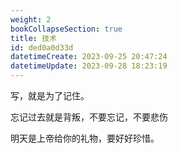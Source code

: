 ```yaml
---
weight: 2
bookCollapseSection: true
title: 技术
id: ded0a0d33d
datetimeCreate: 2023-09-25 20:47:24
datetimeUpdate: 2023-09-28 18:23:19
---
```

写，就是为了记住。

忘记过去就是背叛，不要忘记，不要悲伤

明天是上帝给你的礼物，要好好珍惜。




